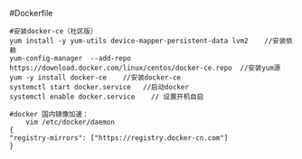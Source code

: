 #Dockerfile 

	#安装docker-ce（社区版）
	yum install -y yum-utils device-mapper-persistent-data lvm2    //安装依赖 
	yum-config-manager  --add-repo https://download.docker.com/linux/centos/docker-ce.repo  //安装yum源 
	yum -y install docker-ce    //安装docker-ce  
	systemctl start docker.service   //启动docker 
	systemctl enable docker.service    // 设置开机自启 

	#docker 国内镜像加速： 
		vim /etc/docker/daemon   
	{ 
	"registry-mirrors": ["https://registry.docker-cn.com"] 
	} 



	
	
	
	
	
	
	
	
	
	
	
	
	
	
